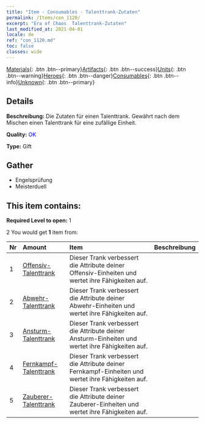 ```yaml
---
title: "Item - Consumables - Talenttrank-Zutaten"
permalink: /Items/con_1120/
excerpt: "Era of Chaos  Talenttrank-Zutaten"
last_modified_at: 2021-04-01
locale: de
ref: "con_1120.md"
toc: false
classes: wide
---
```

 [Materials](/de/Items/){: .btn .btn--primary}[Artifacts](/de/Items/Artifacts/){: .btn .btn--success}[Units](/de/Items/Units/){: .btn .btn--warning}[Heroes](/de/Items/Heroes/){: .btn .btn--danger}[Consumables](/de/Items/Consumables/){: .btn .btn--info}[Unknown](/de/Items/Unknown/){: .btn .btn--primary}

## Details
 **Beschreibung:** Die Zutaten für einen Talenttrank. Gewährt nach dem Mischen einen Talenttrank für eine zufällige Einheit.

 **Quality:** <span style="color: #0000CD">OK</span>

 **Type:** Gift

## Gather

*    Engelsprüfung 
*    Meisterduell 

## This item contains:

 **Required Level to open:** 1

 2 You would get **1** item  from:

  | Nr | Amount |     Item    | Beschreibung |
  |:---|:-------|:------------|:-----------:|
  | 1 | [Offensiv-Talenttrank](/de/Items/con_786/) | Dieser Trank verbessert die Attribute deiner Offensiv-Einheiten und wertet ihre Fähigkeiten auf. | 
  | 2 | [Abwehr-Talenttrank](/de/Items/con_787/) | Dieser Trank verbessert die Attribute deiner Abwehr-Einheiten und wertet ihre Fähigkeiten auf. | 
  | 3 | [Ansturm-Talenttrank](/de/Items/con_788/) | Dieser Trank verbessert die Attribute deiner Ansturm-Einheiten und wertet ihre Fähigkeiten auf. | 
  | 4 | [Fernkampf-Talenttrank](/de/Items/con_789/) | Dieser Trank verbessert die Attribute deiner Fernkampf-Einheiten und wertet ihre Fähigkeiten auf. | 
  | 5 | [Zauberer-Talenttrank](/de/Items/con_790/) | Dieser Trank verbessert die Attribute deiner Zauberer-Einheiten und wertet ihre Fähigkeiten auf. | 
